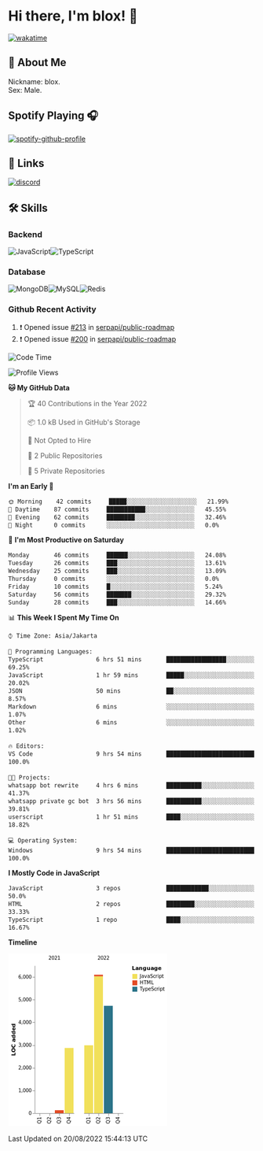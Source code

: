 # Hi there, I'm blox! 👋
[![wakatime](https://wakatime.com/badge/user/b2abe11d-3a19-4b51-8873-fb054f1233d9.svg)](https://wakatime.com/@b2abe11d-3a19-4b51-8873-fb054f1233d9)
## 🚀 About Me
Nickname: blox.\
Sex: Male.

## Spotify Playing 🎧
[![spotify-github-profile](https://spotify-github-profile.vercel.app/api/view?uid=f53py733i8iocgkvovugcos6d&cover_image=true&theme=novatorem&bar_color=53b14f&bar_color_cover=false)](https://github.com/kittinan/spotify-github-profile)

## 🔗 Links
[![discord](https://img.shields.io/badge/Discord-5865F2?style=for-the-badge&logo=discord&logoColor=white)](https://discord.com/users/748529326621982732)

## 🛠 Skills

### Backend
![JavaScript](https://img.shields.io/badge/JavaScript-323330?style=for-the-badge&logo=javascript&logoColor=F7DF1E)![TypeScript](https://img.shields.io/badge/TypeScript-007ACC?style=for-the-badge&logo=typescript&logoColor=white)

### Database
![MongoDB](https://img.shields.io/badge/MongoDB-4EA94B?style=for-the-badge&logo=mongodb&logoColor=white)![MySQL](https://img.shields.io/badge/MySQL-005C84?style=for-the-badge&logo=mysql&logoColor=white)![Redis](https://img.shields.io/badge/redis-%23DD0031.svg?&style=for-the-badge&logo=redis&logoColor=white)

### Github Recent Activity
<!--START_SECTION:activity-->
1. ❗️ Opened issue [#213](https://github.com/serpapi/public-roadmap/issues/213) in [serpapi/public-roadmap](https://github.com/serpapi/public-roadmap)
2. ❗️ Opened issue [#200](https://github.com/serpapi/public-roadmap/issues/200) in [serpapi/public-roadmap](https://github.com/serpapi/public-roadmap)
<!--END_SECTION:activity-->

<!--START_SECTION:waka-->
![Code Time](http://img.shields.io/badge/Code%20Time-36%20hrs%2029%20mins-blue)

![Profile Views](http://img.shields.io/badge/Profile%20Views-0-blue)

**🐱 My GitHub Data** 

> 🏆 40 Contributions in the Year 2022
 > 
> 📦 1.0 kB Used in GitHub's Storage 
 > 
> 🚫 Not Opted to Hire
 > 
> 📜 2 Public Repositories 
 > 
> 🔑 5 Private Repositories  
 > 
**I'm an Early 🐤** 

```text
🌞 Morning    42 commits     █████░░░░░░░░░░░░░░░░░░░░   21.99% 
🌆 Daytime    87 commits     ███████████░░░░░░░░░░░░░░   45.55% 
🌃 Evening    62 commits     ████████░░░░░░░░░░░░░░░░░   32.46% 
🌙 Night      0 commits      ░░░░░░░░░░░░░░░░░░░░░░░░░   0.0%

```
📅 **I'm Most Productive on Saturday** 

```text
Monday       46 commits     ██████░░░░░░░░░░░░░░░░░░░   24.08% 
Tuesday      26 commits     ███░░░░░░░░░░░░░░░░░░░░░░   13.61% 
Wednesday    25 commits     ███░░░░░░░░░░░░░░░░░░░░░░   13.09% 
Thursday     0 commits      ░░░░░░░░░░░░░░░░░░░░░░░░░   0.0% 
Friday       10 commits     █░░░░░░░░░░░░░░░░░░░░░░░░   5.24% 
Saturday     56 commits     ███████░░░░░░░░░░░░░░░░░░   29.32% 
Sunday       28 commits     ███░░░░░░░░░░░░░░░░░░░░░░   14.66%

```


📊 **This Week I Spent My Time On** 

```text
⌚︎ Time Zone: Asia/Jakarta

💬 Programming Languages: 
TypeScript               6 hrs 51 mins       █████████████████░░░░░░░░   69.25% 
JavaScript               1 hr 59 mins        █████░░░░░░░░░░░░░░░░░░░░   20.02% 
JSON                     50 mins             ██░░░░░░░░░░░░░░░░░░░░░░░   8.57% 
Markdown                 6 mins              ░░░░░░░░░░░░░░░░░░░░░░░░░   1.07% 
Other                    6 mins              ░░░░░░░░░░░░░░░░░░░░░░░░░   1.02%

🔥 Editors: 
VS Code                  9 hrs 54 mins       █████████████████████████   100.0%

🐱‍💻 Projects: 
whatsapp bot rewrite     4 hrs 6 mins        ██████████░░░░░░░░░░░░░░░   41.37% 
whatsapp private gc bot  3 hrs 56 mins       ██████████░░░░░░░░░░░░░░░   39.81% 
userscript               1 hr 51 mins        ████░░░░░░░░░░░░░░░░░░░░░   18.82%

💻 Operating System: 
Windows                  9 hrs 54 mins       █████████████████████████   100.0%

```

**I Mostly Code in JavaScript** 

```text
JavaScript               3 repos             ████████████░░░░░░░░░░░░░   50.0% 
HTML                     2 repos             ████████░░░░░░░░░░░░░░░░░   33.33% 
TypeScript               1 repo              ████░░░░░░░░░░░░░░░░░░░░░   16.67%

```


**Timeline**

![Chart not found](https://raw.githubusercontent.com/soudblox/soudblox/main/charts/bar_graph.png) 


 Last Updated on 20/08/2022 15:44:13 UTC
<!--END_SECTION:waka-->

<!--
**soudblox/soudblox** is a ✨ _special_ ✨ repository because its `README.md` (this file) appears on your GitHub profile.

Here are some ideas to get you started:

- 🔭 I’m currently working on ...
- 🌱 I’m currently learning ...
- 👯 I’m looking to collaborate on ...
- 🤔 I’m looking for help with ...
- 💬 Ask me about ...
- 📫 How to reach me: ...
- 😄 Pronouns: ...
- ⚡ Fun fact: ...
-->
